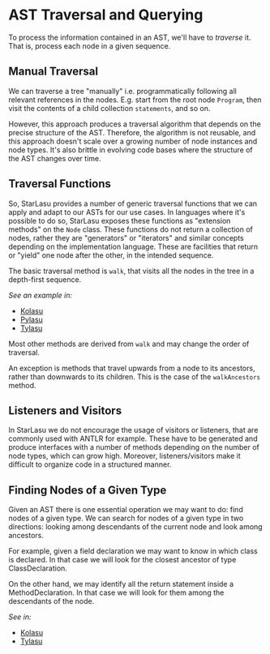 # AST Traversal and Querying

To process the information contained in an AST, we'll have to _traverse_ it. That is, process each node in a given sequence.

## Manual Traversal

We can traverse a tree "manually" i.e. programmatically following all relevant references in the nodes. E.g. start from
the root node `Program`, then visit the contents of a child collection `statements`, and so on.

However, this approach produces a traversal algorithm that depends on the precise structure of the AST. Therefore, the
algorithm is not reusable, and this approach doesn't scale over a growing number of node instances and node types.
It's also brittle in evolving code bases where the structure of the AST changes over time.

## Traversal Functions

So, StarLasu provides a number of generic traversal functions that we can apply and adapt to our ASTs for our use cases.
In languages where it's possible to do so, StarLasu exposes these functions as "extension methods" on the `Node` class.
These functions do not return a collection of nodes, rather they are "generators" or "iterators" and similar concepts
depending on the implementation language. These are facilities that return or "yield" one node after the other, in the intended sequence.

The basic traversal method is `walk`, that visits all the nodes in the tree in a depth-first sequence.

_See an example in:_
- [Kolasu](https://github.com/Strumenta/kolasu/blob/ca96cc9200e26cee5674c0809fdff557b0ccbbc9/core/src/test/kotlin/com/strumenta/kolasu/traversing/TraversingStructurallyTest.kt#L188-L196)
- [Pylasu](https://github.com/Strumenta/pylasu/blob/a57368920b0dd14868347690dea86066c1e17727/tests/test_traversing.py#L21-L23)
- [Tylasu](https://github.com/Strumenta/tylasu/blob/29c5dcac2384f03f4911b80d4f310a09a754b0ef/tests/traversing.test.ts#L45C12-L46)

Most other methods are derived from `walk` and may change the order of traversal.

An exception is methods that travel upwards from a node to its ancestors, rather than downwards to its children.
This is the case of the `walkAncestors` method.

## Listeners and Visitors

In StarLasu we do not encourage the usage of visitors or listeners, that are commonly used with ANTLR for example.
These have to be generated and produce interfaces with a number of methods depending on the number of node types, which can grow high.
Moreover, listeners/visitors make it difficult to organize code in a structured manner.

## Finding Nodes of a Given Type

Given an AST there is one essential operation we may want to do: find nodes of a given type. We can search for nodes of a given type in two
directions: looking among descendants of the current node and look among ancestors.

For example, given a field declaration we may want to know in which class is declared. In that case we will look for the closest ancestor
of type ClassDeclaration.

On the other hand, we may identify all the return statement inside a MethodDeclaration. In that case we will look for them among the descendants
of the node.

_See in:_
- [Kolasu](https://github.com/Strumenta/kolasu/tree/master/core/src/main/kotlin/com/strumenta/kolasu/traversing)
- [Tylasu](https://github.com/Strumenta/tylasu/tree/master/src/traversing)